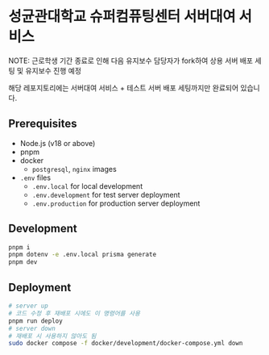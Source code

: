 # 성균관대학교 슈퍼컴퓨팅센터 서버대여 서비스

NOTE: 근로학생 기간 종료로 인해 다음 유지보수 담당자가 fork하여 상용 서버 배포 세팅 및 유지보수 진행 예정

해당 레포지토리에는 서버대여 서비스 + 테스트 서버 배포 세팅까지만 완료되어 있습니다.

## Prerequisites

- Node.js (v18 or above)
- pnpm
- docker
  - `postgresql`, `nginx` images
- `.env` files
  - `.env.local` for local development
  - `.env.development` for test server deployment
  - `.env.production` for production server deployment

## Development

```bash
pnpm i
pnpm dotenv -e .env.local prisma generate
pnpm dev
```

## Deployment

```bash
# server up
# 코드 수정 후 재배포 시에도 이 명령어를 사용
pnpm run deploy
# server down
# 재배포 시 사용하지 않아도 됨
sudo docker compose -f docker/development/docker-compose.yml down
```
